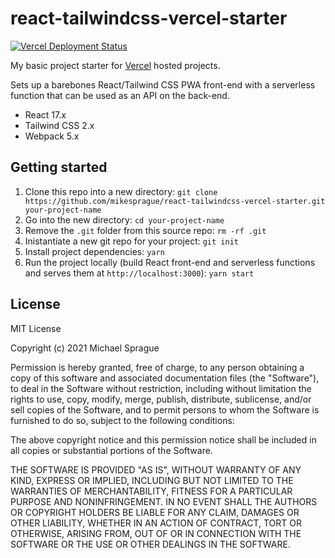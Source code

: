 # react-tailwindcss-vercel-starter

[![Vercel Deployment Status](https://img.shields.io/github/deployments/mikesprague/react-tailwindcss-vercel-starter/production?label=Vercel%20%28build%20%26%20deploy%29&logo=Vercel&logoColor=white)](https://vercel.com/m5ls5e/react-tailwindcss-vercel-starter/deployments)

My basic project starter for [Vercel](https://vercel.com) hosted projects.

Sets up a barebones React/Tailwind CSS PWA front-end with a serverless function that can be used as an API on the back-end.

- React 17.x
- Tailwind CSS 2.x
- Webpack 5.x

## Getting started

1. Clone this repo into a new directory:
   `git clone https://github.com/mikesprague/react-tailwindcss-vercel-starter.git your-project-name`
1. Go into the new directory:
   `cd your-project-name`
1. Remove the `.git` folder from this source repo:
   `rm -rf .git`
1. Inistantiate a new git repo for your project:
   `git init`
1. Install project dependencies:
   `yarn`
1. Run the project locally (build React front-end and serverless functions and serves them at `http://localhost:3000`):
   `yarn start`

## License

MIT License

Copyright (c) 2021 Michael Sprague

Permission is hereby granted, free of charge, to any person obtaining a copy
of this software and associated documentation files (the "Software"), to deal
in the Software without restriction, including without limitation the rights
to use, copy, modify, merge, publish, distribute, sublicense, and/or sell
copies of the Software, and to permit persons to whom the Software is
furnished to do so, subject to the following conditions:

The above copyright notice and this permission notice shall be included in all
copies or substantial portions of the Software.

THE SOFTWARE IS PROVIDED "AS IS", WITHOUT WARRANTY OF ANY KIND, EXPRESS OR
IMPLIED, INCLUDING BUT NOT LIMITED TO THE WARRANTIES OF MERCHANTABILITY,
FITNESS FOR A PARTICULAR PURPOSE AND NONINFRINGEMENT. IN NO EVENT SHALL THE
AUTHORS OR COPYRIGHT HOLDERS BE LIABLE FOR ANY CLAIM, DAMAGES OR OTHER
LIABILITY, WHETHER IN AN ACTION OF CONTRACT, TORT OR OTHERWISE, ARISING FROM,
OUT OF OR IN CONNECTION WITH THE SOFTWARE OR THE USE OR OTHER DEALINGS IN THE
SOFTWARE.
